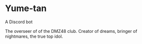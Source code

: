 # Yume-tan
A Discord bot

The overseer of of the DMZ48 club. Creator of dreams, bringer of nightmares, the true top idol.
